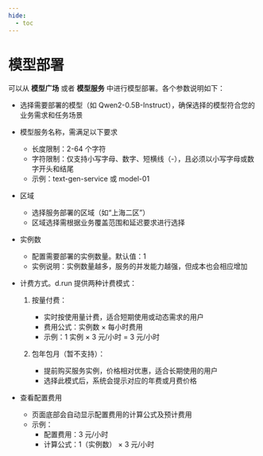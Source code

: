```yaml
---
hide:
  - toc
---
```


# 模型部署

可以从 **模型广场** 或者 **模型服务** 中进行模型部署。各个参数说明如下：

- 选择需要部署的模型（如 Qwen2-0.5B-Instruct），确保选择的模型符合您的业务需求和任务场景
- 模型服务名称，需满足以下要求
    - 长度限制：2-64 个字符
    - 字符限制：仅支持小写字母、数字、短横线（-），且必须以小写字母或数字开头和结尾
    - 示例：text-gen-service 或 model-01
- 区域
    - 选择服务部署的区域（如“上海二区”）
    - 区域选择需根据业务覆盖范围和延迟要求进行选择
- 实例数
    - 配置需要部署的实例数量。默认值：1
    - 实例说明：实例数量越多，服务的并发能力越强，但成本也会相应增加
- 计费方式。d.run 提供两种计费模式：

    1. 按量付费：

        - 实时按使用量计费，适合短期使用或动态需求的用户
        - 费用公式：实例数 × 每小时费用
        - 示例：1 实例 × 3 元/小时 = 3 元/小时

    2. 包年包月（暂不支持）：
    
        - 提前购买服务实例，价格相对优惠，适合长期使用的用户
        - 选择此模式后，系统会提示对应的年费或月费价格

- 查看配置费用

    - 页面底部会自动显示配置费用的计算公式及预计费用
    - 示例： 
        - 配置费用：3 元/小时
        - 计算公式：1（实例数） × 3 元/小时
